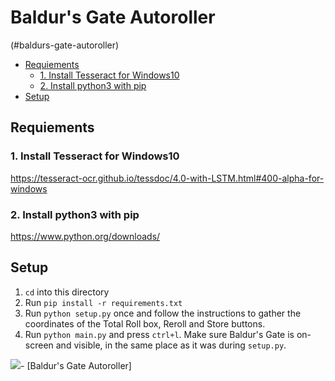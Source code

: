 # Baldur's Gate Autoroller

(#baldurs-gate-autoroller)
  - [Requiements](#requiements)
    - [1. Install Tesseract for Windows10](#1-install-tesseract-for-windows10)
    - [2. Install python3 with pip](#2-install-python3-with-pip)
  - [Setup](#setup)

## Requiements
### 1. Install Tesseract for Windows10
https://tesseract-ocr.github.io/tessdoc/4.0-with-LSTM.html#400-alpha-for-windows
### 2. Install python3 with pip
https://www.python.org/downloads/

## Setup

1. `cd` into this directory
2. Run `pip install -r requirements.txt`
3. Run `python setup.py` once and follow the instructions to gather the coordinates of the Total Roll box, Reroll and Store buttons.
4. Run `python main.py` and press `ctrl+l`. Make sure Baldur's Gate is on-screen and visible, in the same place as it was during `setup.py`.



![](https://i.imgur.com/Ho6sAh1.png)- [Baldur's Gate Autoroller]
